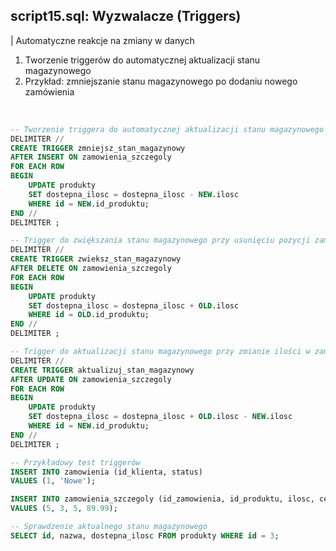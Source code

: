 ## script15.sql: Wyzwalacze (Triggers)

| Automatyczne reakcje na zmiany w danych

1. Tworzenie triggerów do automatycznej aktualizacji stanu magazynowego
2. Przykład: zmniejszanie stanu magazynowego po dodaniu nowego zamówienia

<br>

``` sql
-- Tworzenie triggera do automatycznej aktualizacji stanu magazynowego po dodaniu zamówienia
DELIMITER //
CREATE TRIGGER zmniejsz_stan_magazynowy
AFTER INSERT ON zamowienia_szczegoly
FOR EACH ROW
BEGIN
    UPDATE produkty
    SET dostepna_ilosc = dostepna_ilosc - NEW.ilosc
    WHERE id = NEW.id_produktu;
END //
DELIMITER ;

-- Trigger do zwiększania stanu magazynowego przy usunięciu pozycji zamówienia
DELIMITER //
CREATE TRIGGER zwieksz_stan_magazynowy
AFTER DELETE ON zamowienia_szczegoly
FOR EACH ROW
BEGIN
    UPDATE produkty
    SET dostepna_ilosc = dostepna_ilosc + OLD.ilosc
    WHERE id = OLD.id_produktu;
END //
DELIMITER ;

-- Trigger do aktualizacji stanu magazynowego przy zmianie ilości w zamówieniu
DELIMITER //
CREATE TRIGGER aktualizuj_stan_magazynowy
AFTER UPDATE ON zamowienia_szczegoly
FOR EACH ROW
BEGIN
    UPDATE produkty
    SET dostepna_ilosc = dostepna_ilosc + OLD.ilosc - NEW.ilosc
    WHERE id = NEW.id_produktu;
END //
DELIMITER ;

-- Przykładowy test triggerów
INSERT INTO zamowienia (id_klienta, status)
VALUES (1, 'Nowe');

INSERT INTO zamowienia_szczegoly (id_zamowienia, id_produktu, ilosc, cena_jednostkowa)
VALUES (5, 3, 5, 89.99);

-- Sprawdzenie aktualnego stanu magazynowego
SELECT id, nazwa, dostepna_ilosc FROM produkty WHERE id = 3;
```
